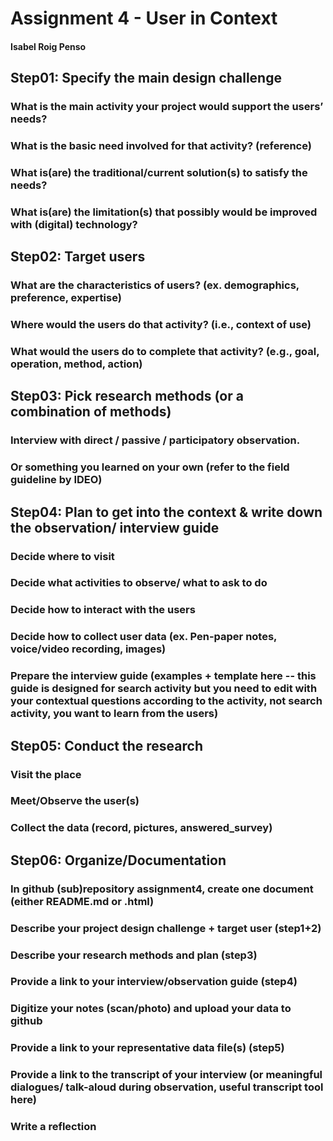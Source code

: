 # Assignment 4 - User in Context
#### Isabel Roig Penso


## Step01: Specify the main design challenge 
### What is the main activity your project would support the users’ needs?

### What is the basic need involved for that activity? (reference)

### What is(are) the traditional/current solution(s) to satisfy the needs?

### What is(are) the limitation(s) that possibly would be improved with (digital) technology?

## Step02: Target users 
### What are the characteristics of users? (ex. demographics, preference, expertise) 

### Where would the users do that activity? (i.e., context of use)

### What would the users do to complete that activity? (e.g., goal, operation, method, action)

## Step03: Pick research methods (or a combination of methods) 
### Interview with direct / passive / participatory observation.

### Or something you learned on your own (refer to the field guideline by IDEO)

## Step04: Plan to get into the context & write down the observation/ interview guide 
### Decide where to visit

### Decide what activities to observe/ what to ask to do

### Decide how to interact with the users 

### Decide how to collect user data (ex. Pen-paper notes, voice/video recording, images)

### Prepare the interview guide (examples + template here -- this guide is designed for search activity but you need to edit with your contextual questions according to the activity, not search activity, you want to learn from the users)

## Step05: Conduct the research
### Visit the place

### Meet/Observe the user(s)

### Collect the data (record, pictures, answered_survey)

## Step06: Organize/Documentation
### In github (sub)repository assignment4, create one document (either README.md or .html)

### Describe your project design challenge + target user (step1+2)

### Describe your research methods and plan (step3)

### Provide a link to your interview/observation guide (step4) 

### Digitize your notes (scan/photo) and upload your data to github

### Provide a link to your representative data file(s) (step5)

### Provide a link to the transcript of your interview (or meaningful dialogues/ talk-aloud during observation, useful transcript tool here) 

### Write a reflection
